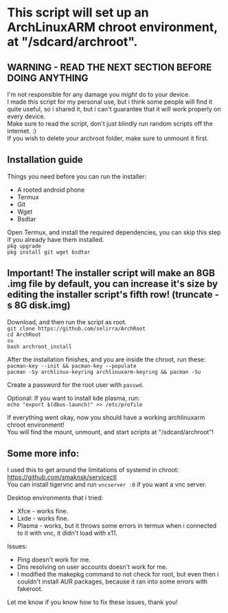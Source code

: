 # This script will set up an ArchLinuxARM chroot environment, at "/sdcard/archroot".

## WARNING - READ THE NEXT SECTION BEFORE DOING ANYTHING

I'm not responsible for any damage you *might* do to your device.  
I made this script for my personal use, but i think some people will find it quite useful, so i shared it, but i can't guarantee that it will work properly on every device.  
Make sure to read the script, don't just blindly run random scripts off the internet. :)  
If you wish to delete your archroot folder, make sure to unmount it first.


## Installation guide

Things you need before you can run the installer:  
* A rooted android phone
* Termux
* Git
* Wget
* Bsdtar  

Open Termux, and install the required dependencies, you can skip this step if you already have them installed.  
`pkg upgrade`  
`pkg install git wget bsdtar`  

## Important! The installer script will make an 8GB .img file by default, you can increase it's size by editing the installer script's fifth row! (truncate -s 8G disk.img)

Download, and then run the script as root.  
`git clone https://github.com/selirra/ArchRoot`  
`cd ArchRoot`  
`su`  
`bash archroot_install`  

After the installation finishes, and you are inside the chroot, run these:  
`pacman-key --init && pacman-key --populate`  
`pacman -Sy archlinux-keyring archlinuxarm-keyring && pacman -Su`  

Create a password for the root user with `passwd`.  

Optional: If you want to install kde plasma, run:  
`echo "export $(dbus-launch)" >> /etc/profile`  

If everything went okay, now you should have a working archlinuxarm chroot environment!  
You will find the mount, unmount, and start scripts at "/sdcard/archroot"!  

## Some more info:  

I used this to get around the limitations of systemd in chroot: https://github.com/smaknsk/servicectl  
You can install tigervnc and run `vncserver :0` if you want a vnc server.  

Desktop environments that i tried:  
* Xfce - works fine.
* Lxde - works fine.
* Plasma - works, but it throws some errors in termux when i connected to it with vnc, it didn't load with x11.

Issues:  
* Ping doesn't work for me.
* Dns resolving on user accounts doesn't work for me.
* I modified the makepkg command to not check for root, but even then i couldn't install AUR packages, because it ran into some errors with fakeroot.  

Let me know if you know how to fix these issues, thank you!
